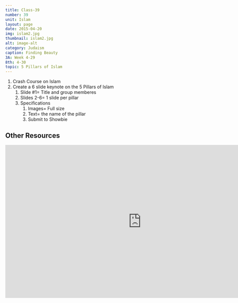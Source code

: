 ```yaml
---
title: Class-39
number: 39	
unit: Islam
layout: page
date: 2015-04-20
img: islam2.jpg
thumbnail: islam2.jpg
alt: image-alt
category: Judaism
caption: Finding Beauty
3A: Week 4-29
8th: 4-30
topic: 5 Pillars of Islam
---
```


1. Crash Course on Islam
1. Create a 6 slide keynote on the 5 Pillars of Islam
	1. Slide #1= Title and group memberes
	2. Slides 2-6= 1 slide per pillar
	2. Specifications
		1. Images= Full size
		2. Text= the name of the pillar
		3. Submit to Showbie

## Other Resources

<iframe width="853" height="480" src="https://www.youtube.com/embed/TpcbfxtdoI8?rel=0" frameborder="0" allowfullscreen></iframe>